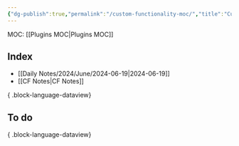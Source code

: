 ```yaml
---
{"dg-publish":true,"permalink":"/custom-functionality-moc/","title":"Custom Functionality","hide":true}
---
```


MOC: [[Plugins MOC\|Plugins MOC]]

## Index

- [[Daily Notes/2024/June/2024-06-19\|2024-06-19]]
- [[CF Notes\|CF Notes]]

{ .block-language-dataview}

## To do


{ .block-language-dataview}
